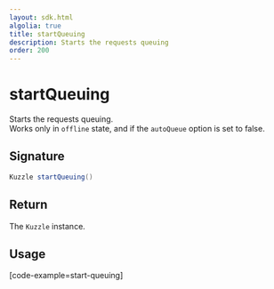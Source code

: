 ```yaml
---
layout: sdk.html
algolia: true
title: startQueuing
description: Starts the requests queuing
order: 200
---
```


# startQueuing

Starts the requests queuing.  
Works only in `offline` state, and if the `autoQueue` option is set to false.  

## Signature
```java
Kuzzle startQueuing()
```

## Return

The `Kuzzle` instance.

## Usage

[code-example=start-queuing]

